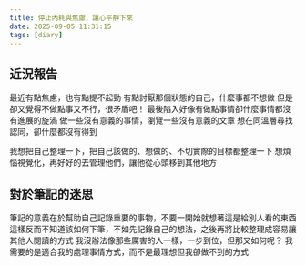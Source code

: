 ```yaml
---
title: 停止內耗與焦慮，讓心平靜下來
date: 2025-09-05 11:31:15
tags: [diary]
---
```


## 近況報告

最近有點焦慮，也有點提不起勁
有點討厭那個狀態的自己，什麼事都不想做
但是卻又覺得不做點事又不行，很矛盾吧！
最後陷入好像有做點事情卻什麼事情都沒有進展的旋渦
做一些沒有意義的事情，瀏覽一些沒有意義的文章
想在同溫層尋找認同，卻什麼都沒有得到

我想把自己整理一下，把自己該做的、想做的、不切實際的目標都整理一下
想煩惱視覺化，再好好的去管理他們，讓他從心頭移到其他地方

## 對於筆記的迷思

筆記的意義在於幫助自己記錄重要的事物，不要一開始就想著這是給別人看的東西
這樣反而不知道該如何下筆，不如先記錄自己的想法，之後再將比較整理成容易讓其他人閱讀的方式
我沒辦法像那些厲害的人一樣，一步到位，但那又如何呢？
我需要的是適合我的處理事情方式，而不是最理想但我卻做不到的方式